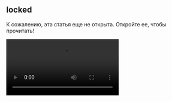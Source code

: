 ## locked

К сожалению, эта статья еще не открыта. Откройте ее, чтобы прочитать!

![/api/media/get/videos/example_1.mp4](http://45.140.178.217/api/media/get/videos/example_1.mp4)
